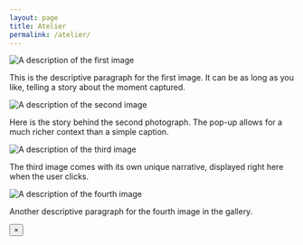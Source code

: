 ```yaml
---
layout: page 
title: Atelier 
permalink: /atelier/
---
```

<div class="atelier-gallery"> 
<!-- Item 1 -->
<div class="atelier-item">
    <img src="{{ '/atelier/image1.jpeg' | relative_url }}" alt="A description of the first image">
    <div class="atelier-item__caption">
        <p>This is the descriptive paragraph for the first image. It can be as long as you like, telling a story about the moment captured.</p>
    </div>
        
</div>
<!-- Item 2 -->
<div class="atelier-item">
    <img src="{{ '/atelier/image2.jpeg' | relative_url }}" alt="A description of the second image">
    <div class="atelier-item__caption">
        <p>Here is the story behind the second photograph. The pop-up allows for a much richer context than a simple caption.</p>
    </div>
</div>
<!-- Item 3 -->
<div class="atelier-item">
    <img src="{{ '/atelier/image3.jpeg' | relative_url }}" alt="A description of the third image">
    <div class="atelier-item__caption">
        <p>The third image comes with its own unique narrative, displayed right here when the user clicks.</p>
    </div>
</div>
<!-- Item 4 -->
<div class="atelier-item">
    <img src="{{ '/atelier/image4.jpeg' | relative_url }}" alt="A description of the fourth image">
    <div class="atelier-item__caption">
        <p>Another descriptive paragraph for the fourth image in the gallery.</p>
    </div>
</div>
</div>
<!-- This entire block for the hidden modal goes at the end of the file -->
<div class="atelier-modal-overlay">
    <div class="atelier-modal">
        <button class="atelier-modal__close" aria-label="Close modal">&times;</button>
        <div class="atelier-modal__content">
            <div class="atelier-modal__image">
                <!-- The clicked image will be placed here by JavaScript -->
            </div>
            <div class="atelier-modal__text">
                <!-- The descriptive paragraph will be placed here by JavaScript -->
            </div>
        </div>
    </div>
</div>
<!-- Add as many more items as you like... -->


